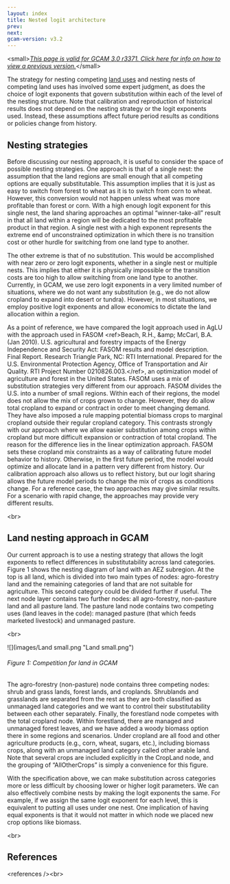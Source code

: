 ```yaml
---
layout: index
title: Nested logit architecture
prev: 
next:
gcam-version: v3.2 
---
```


&lt;small&gt;[*This page is valid for GCAM 3.0 r3371. Click here for info on how to view a previous version.*](GCAM_Revision_History "wikilink")&lt;/small&gt;

The strategy for nesting competing [land uses](Agriculture,_Land-Use,_and_Bioenergy "wikilink") and nesting nests of competing land uses has involved some expert judgment, as does the choice of logit exponents that govern substitution within each of the level of the nesting structure. Note that calibration and reproduction of historical results does not depend on the nesting strategy or the logit exponents used. Instead, these assumptions affect future period results as conditions or policies change from history.

Nesting strategies
------------------

Before discussing our nesting approach, it is useful to consider the space of possible nesting strategies. One approach is that of a single nest: the assumption that the land regions are small enough that all competing options are equally substitutable. This assumption implies that it is just as easy to switch from forest to wheat as it is to switch from corn to wheat. However, this conversion would not happen unless wheat was more profitable than forest or corn. With a high enough logit exponent for this single nest, the land sharing approaches an optimal “winner-take-all” result in that all land within a region will be dedicated to the most profitable product in that region. A single nest with a high exponent represents the extreme end of unconstrained optimization in which there is no transition cost or other hurdle for switching from one land type to another.

The other extreme is that of no substitution. This would be accomplished with near zero or zero logit exponents, whether in a single nest or multiple nests. This implies that either it is physically impossible or the transition costs are too high to allow switching from one land type to another. Currently, in GCAM, we use zero logit exponents in a very limited number of situations, where we do not want any substitution (e.g., we do not allow cropland to expand into desert or tundra). However, in most situations, we employ positive logit exponents and allow economics to dictate the land allocation within a region.

As a point of reference, we have compared the logit approach used in AgLU with the approach used in FASOM&nbsp;&lt;ref&gt;Beach, R.H., &amp;amp; McCarl, B.A. (Jan 2010). U.S. agricultural and forestry impacts of the Energy Independence and Security Act: FASOM results and model description. Final Report. Research Triangle Park, NC: RTI International. Prepared for the U.S. Environmental Protection Agency, Office of Transportation and Air Quality. RTI Project Number 0210826.003.&lt;/ref&gt;, an optimization model of agriculture and forest in the United States. FASOM uses a mix of substitution strategies very different from our approach. FASOM divides the U.S. into a number of small regions. Within each of their regions, the model does not allow the mix of crops grown to change. However, they do allow total cropland to expand or contract in order to meet changing demand. They have also imposed a rule mapping potential biomass crops to marginal cropland outside their regular cropland category. This contrasts strongly with our approach where we allow easier substitution among crops within cropland but more difficult expansion or contraction of total cropland. The reason for the difference lies in the linear optimization approach. FASOM sets these cropland mix constraints as a way of calibrating future model behavior to history. Otherwise, in the first future period, the model would optimize and allocate land in a pattern very different from history. Our calibration approach also allows us to reflect history, but our logit sharing allows the future model periods to change the mix of crops as conditions change. For a reference case, the two approaches may give similar results. For a scenario with rapid change, the approaches may provide very different results.

&lt;br&gt;

Land nesting approach in GCAM
-----------------------------

Our current approach is to use a nesting strategy that allows the logit exponents to reflect differences in substitutability across land categories. Figure 1 shows the nesting diagram of land with an AEZ subregion. At the top is all land, which is divided into two main types of nodes: agro-forestry land and the remaining categories of land that are not suitable for agriculture. This second category could be divided further if useful. The next node layer contains two further nodes: all agro-forestry, non-pasture land and all pasture land. The pasture land node contains two competing uses (land leaves in the code): managed pasture (that which feeds marketed livestock) and unmanaged pasture.

&lt;br&gt;

![](images/Land small.png "Land small.png")

###### Figure 1: Competition for land in GCAM

The agro-forestry (non-pasture) node contains three competing nodes: shrub and grass lands, forest lands, and croplands. Shrublands and grasslands are separated from the rest as they are both classified as unmanaged land categories and we want to control their substitutability between each other separately. Finally, the forestland node competes with the total cropland node. Within forestland, there are managed and unmanaged forest leaves, and we have added a woody biomass option there in some regions and scenarios. Under cropland are all food and other agriculture products (e.g., corn, wheat, sugars, etc.), including biomass crops, along with an unmanaged land category called other arable land. Note that several crops are included explicitly in the CropLand node, and the grouping of “AllOtherCrops” is simply a convenience for this figure.

With the specification above, we can make substitution across categories more or less difficult by choosing lower or higher logit parameters. We can also effectively combine nests by making the logit exponents the same. For example, if we assign the same logit exponent for each level, this is equivalent to putting all uses under one nest. One implication of having equal exponents is that it would not matter in which node we placed new crop options like biomass.

&lt;br&gt;

References
----------

&lt;references /&gt;&lt;br&gt;
